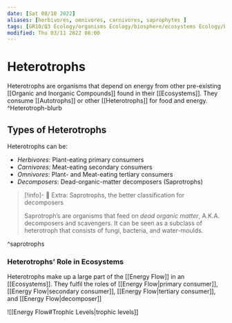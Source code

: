 ```yaml
---
date: [Sat 08/10 2022]
aliases: [herbivores, omnivores, carnivores, saprophytes ]
tags: [GR10/Q3 Ecology/organisms Ecology/biosphere/ecosystems Ecology/biosphere ]
modified: Thu 03/11 2022 08:00
---
```

# Heterotrophs
Heterotrophs are organisms that depend on energy from other pre-existing [[Organic and Inorganic Compounds]] found in their [[Ecosystems]]. They consume [[Autotrophs]] or other [[Heterotrophs]] for food and energy. ^Heterotroph-blurb

## Types of Heterotrophs
Heterotrophs can be:
- *Herbivores*: Plant-eating primary consumers
- *Carnivores*: Meat-eating secondary consumers
- *Omnivores*: Plant- and Meat-eating tertiary consumers
- *Decomposers*: Dead-organic-matter decomposers (Saprotrophs)

> [!info]- 👟 Extra: Saprotrophs, the better classification for decomposers
>
> Saprotroph’s are organisms that feed on *dead organic matter*, A.K.A. decomposers and scavengers. It can be seen as a subclass of heterotroph that consists of fungi, bacteria, and water-moulds. 

^saprotrophs

### Heterotrophs’ Role in Ecosystems
Heterotrophs make up a large part of the [[Energy Flow]] in an [[Ecosystems]]. They fulfil the roles of [[Energy Flow|primary consumer]], [[Energy Flow|secondary consumer]], [[Energy Flow|tertiary consumer]], and [[Energy Flow|decomposer]]

![[Energy Flow#Trophic Levels|trophic levels]]
